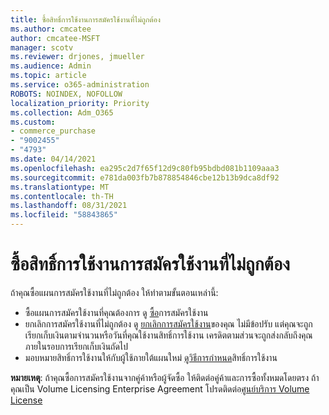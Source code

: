 ```yaml
---
title: ซื้อสิทธิ์การใช้งานการสมัครใช้งานที่ไม่ถูกต้อง
ms.author: cmcatee
author: cmcatee-MSFT
manager: scotv
ms.reviewer: drjones, jmueller
ms.audience: Admin
ms.topic: article
ms.service: o365-administration
ROBOTS: NOINDEX, NOFOLLOW
localization_priority: Priority
ms.collection: Adm_O365
ms.custom:
- commerce_purchase
- "9002455"
- "4793"
ms.date: 04/14/2021
ms.openlocfilehash: ea295c2d7f65f12d9c80fb95bdbd081b1109aaa3
ms.sourcegitcommit: e781da003fb7b878854846cbe12b13b9dca8df92
ms.translationtype: MT
ms.contentlocale: th-TH
ms.lasthandoff: 08/31/2021
ms.locfileid: "58843865"
---
```

# <a name="purchased-wrong-subscription-license"></a>ซื้อสิทธิ์การใช้งานการสมัครใช้งานที่ไม่ถูกต้อง

ถ้าคุณซื้อแผนการสมัครใช้งานที่ไม่ถูกต้อง ให้ทําตามขั้นตอนเหล่านี้:

- ซื้อแผนการสมัครใช้งานที่คุณต้องการ ดู [ซื้อ](https://docs.microsoft.com/alchemyinsights/buy-a-subscription-to-office-365-for-business)การสมัครใช้งาน
- ยกเลิกการสมัครใช้งานที่ไม่ถูกต้อง ดู [ยกเลิกการสมัครใช้งาน](https://docs.microsoft.com/alchemyinsights/canceling-your-office-365-subscription)ของคุณ
ไม่มีข้อปรับ แต่คุณจะถูกเรียกเก็บเงินตามจํานวนหรือวันที่คุณใช้งานสิทธิ์การใช้งาน เครดิตตามส่วนจะถูกส่งกลับถึงคุณภายในรอบการเรียกเก็บเงินถัดไป
- มอบหมายสิทธิ์การใช้งานให้กับผู้ใช้ภายใต้แผนใหม่ [ดูวิธีการกําหนด](https://docs.microsoft.com/alchemyinsights/how-to-assign-a-license-to-a-user)สิทธิ์การใช้งาน

**หมายเหตุ**: ถ้าคุณซื้อการสมัครใช้งานจากคู่ค้าหรือผู้จัดซื้อ ให้ติดต่อคู่ค้าและการซื้อทั้งหมดโดยตรง ถ้าคุณเป็น Volume Licensing Enterprise Agreement โปรดติดต่อ[ศูนย์บริการ Volume License](https://support.microsoft.com/help/4471406/how-to-contact-the-microsoft-volume-licensing-service-center)
